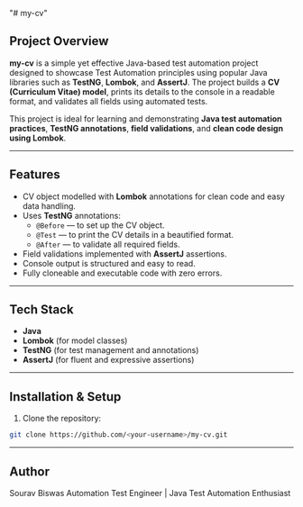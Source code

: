 "# my-cv" 

## Project Overview
**my-cv** is a simple yet effective Java-based test automation project designed to showcase Test Automation principles using popular Java libraries such as **TestNG**, **Lombok**, and **AssertJ**. The project builds a **CV (Curriculum Vitae) model**, prints its details to the console in a readable format, and validates all fields using automated tests.  

This project is ideal for learning and demonstrating **Java test automation practices**, **TestNG annotations**, **field validations**, and **clean code design using Lombok**.

---

## Features
- CV object modelled with **Lombok** annotations for clean code and easy data handling.
- Uses **TestNG** annotations:
  - `@Before` — to set up the CV object.
  - `@Test` — to print the CV details in a beautified format.
  - `@After` — to validate all required fields.
- Field validations implemented with **AssertJ** assertions.
- Console output is structured and easy to read.
- Fully cloneable and executable code with zero errors.

---

## Tech Stack
- **Java**  
- **Lombok** (for model classes)  
- **TestNG** (for test management and annotations)  
- **AssertJ** (for fluent and expressive assertions)  

---

## Installation & Setup
1. Clone the repository:  
```bash
git clone https://github.com/<your-username>/my-cv.git
```
---

## Author

Sourav Biswas
Automation Test Engineer | Java Test Automation Enthusiast
